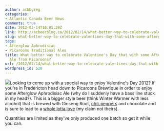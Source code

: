 ```yaml
---
author: acbbgreg
categories:
- Atlantic Canada Beer News
comments: true
date: 2012-02-14T10:01:29Z
link: http://acbeerblog.ca/2012/02/14/what-better-way-to-celebrate-valentines-day-that-with-some-afterglow-aphrodisiac-ale-from-picaroons/
slug: what-better-way-to-celebrate-valentines-day-that-with-some-afterglow-aphrodisiac-ale-from-picaroons
tags:
- Afterglow Aphrodisiac
- Picaroons Traditional Ales
title: What better way to celebrate Valentine's Day that with some Afterglow Aphrodisiac
  Ale from Picaroons?
url: /2012/02/14/what-better-way-to-celebrate-valentines-day-that-with-some-afterglow-aphrodisiac-ale-from-picaroons/
wordpress_id: 520
---
```


[![](http://acbeerblog.ca/wp-content/uploads/2012/02/afterglowaasmallweb.jpg)](http://acbeerblog.ca/wp-content/uploads/2012/02/afterglowaasmallweb.jpg)Looking to come up with a special way to enjoy Valentine's Day 2012?  If you're in Fredericton head down to Picaroons Brewtique in order to enjoy some Afterglow Aphrodisiac Ale (why do I suddenly have a bass line stuck in my head?).  This is a bigger style beer (think Winter Warmer with less alcohol) that is brewed with Ginseng Root, [chili peppers](http://www.youtube.com/watch?v=GLvohMXgcBo) and chocolate and is sure to lead to a [whole lotta love](http://www.youtube.com/watch?v=9uPKcMkH0vw&feature=fvsr) (my claim not theirs).

Quantities are limited as they've only produced one batch so get it while you can.
